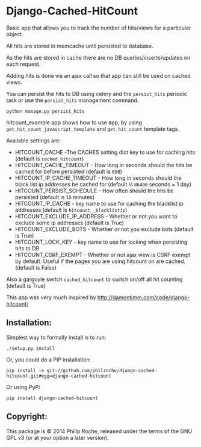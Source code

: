 Django-Cached-HitCount
===============

Basic app that allows you to track the number of hits/views for a particular
object.

All hits are stored in memcache until persisted to database.

As the hits are stored in cache there are no DB queries/inserts/updates on each request.

Adding hits is done via an ajax call so that app can still be used on cached views.

You can persist the hits to DB using celery and the `persist_hits` periodic task or use the `persist_hits` management command.

    python manage.py persist_hits

hitcount_example app shows how to use app, by using `get_hit_count_javascript_template` and `get_hit_count` template tags.

Available settings are:

* HITCOUNT_CACHE -The CACHES setting dict key to use for caching hits (default is `cached_hitcount`)
* HITCOUNT_CACHE_TIMEOUT - How long in seconds should the hits be cached for before persisted  (default is `600`)
* HITCOUNT_IP_CACHE_TIMEOUT - How long in seconds should the black list ip addresses be cached for  (default is `86400` seconds = 1 day)
* HITCOUNT_PERSIST_SCHEDULE - How often should the hits be persisted  (default is `15` minutes)
* HITCOUNT_IP_CACHE - key name to use for caching the blacklist ip addresses  (default is `hitcount__blacklistip`)
* HITCOUNT_EXCLUDE_IP_ADDRESS - Whether or not you want to exclude some ip addresses  (default is True)
* HITCOUNT_EXCLUDE_BOTS - Whether or not you exclude bots (default is True)
* HITCOUNT_LOCK_KEY - key name to use for locking when persisting hits to DB
* HITCOUNT_CSRF_EXEMPT - Whether or not ajax view is CSRF exempt by default. Useful if the pages you are using hitcount on are cached. (default is False)

Also a gargoyle switch `cached_hitcount` to switch on/off all hit counting (default is True)

This app was very much inspired by <http://damontimm.com/code/django-hitcount/>


Installation:
-------------

Simplest way to formally install is to run:

    ./setup.py install

Or, you could do a PIP installation:

    pip install -e git://github.com/philroche/django-cached-hitcount.git#egg=django-cached-hitcount

Or using PyPi

    pip install django-cached-hitcount

Copyright:
-------------

This package is © 2014 Philip Roche, released under the terms of the GNU GPL v3 (or at your option a later version).